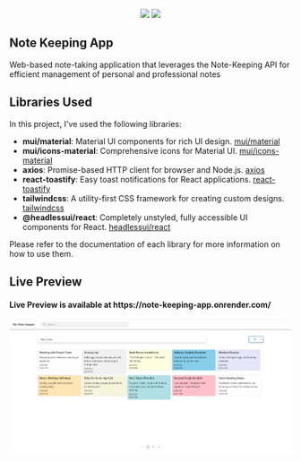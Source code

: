 <p align="center">
    <img src="https://user-images.githubusercontent.com/62269745/174906065-7bb63e14-879a-4740-849c-0821697aeec2.png#gh-light-mode-only" width="40%">
    <img src="https://user-images.githubusercontent.com/62269745/174906068-aad23112-20fe-4ec8-877f-3ee1d9ec0a69.png#gh-dark-mode-only" width="40%">
</p>

## Note Keeping App

Web-based note-taking application that leverages the Note-Keeping API for efficient management of personal and professional notes

## Libraries Used

In this project, I've used the following libraries:

- **mui/material**: Material UI components for rich UI design. [mui/material](https://mui.com/)
- **mui/icons-material**: Comprehensive icons for Material UI. [mui/icons-material](https://mui.com/components/material-icons/)
- **axios**: Promise-based HTTP client for browser and Node.js. [axios](https://github.com/axios/axios)
- **react-toastify**: Easy toast notifications for React applications. [react-toastify](https://fkhadra.github.io/react-toastify/)
- **tailwindcss**: A utility-first CSS framework for creating custom designs. [tailwindcss](https://tailwindcss.com/)
- **@headlessui/react**: Completely unstyled, fully accessible UI components for React. [headlessui/react](https://headlessui.dev/react/)


Please refer to the documentation of each library for more information on how to use them.

## Live Preview

<h4 align="left">Live Preview is available at https://note-keeping-app.onrender.com/</h4>

<img src="./src/assets/home-snapshot.png" alt="home page"/>
